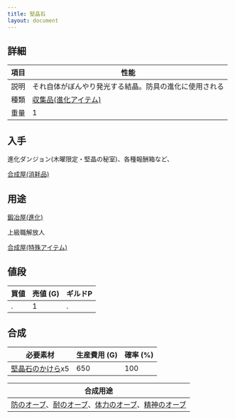 ```yaml
---
title: 堅晶石
layout: document
---
```

## 詳細

|項目|性能|
|---|---|
|説明|それ自体がぼんやり発光する結晶。防具の進化に使用される|
|種類|[収集品(進化アイテム)](収集品(進化アイテム))|
|重量|1|

## 入手

進化ダンジョン(木曜限定・堅晶の秘室)、各種報酬箱など、

[合成屋(消耗品)](合成屋(消耗品))

## 用途

[鍛冶屋(進化)](鍛冶屋(進化))

上級職解放人

[合成屋(特殊アイテム)](合成屋(特殊アイテム))

## 値段

|買値|売値 (G)|ギルドP|
|---|---|---|
|.|1|.|

## 合成

|必要素材|生産費用 (G)|確率 (%)|
|---|---|---|
|[堅晶石のかけら](堅晶石のかけら)x5|650|100|

|合成用途|
|---|
|[防のオーブ](防のオーブ)、[耐のオーブ](耐のオーブ)、[体力のオーブ](体力のオーブ)、[精神のオーブ](精神のオーブ)|
